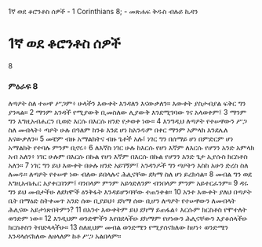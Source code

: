 ﻿
1ኛ ወደ ቆሮንቶስ ሰዎች - 1 Corinthians 8; - መጽሐፍ ቅዱስ ብሉይ ኪዳን
# 1ኛ ወደ ቆሮንቶስ ሰዎች
8
### ምዕራፍ 8
 ለጣዖት ስለ ተሠዋ ሥጋም፥ ሁላችን እውቀት እንዳለን እናውቃለን። እውቀት ያስታብያል ፍቅር ግን ያንጻል።
2  ማንም አንዳች የሚያውቅ ቢመስለው ሊያውቅ እንደሚገባው ገና አላወቀም፤
3  ማንም ግን እግዚአብሔርን ቢወድ እርሱ በእርሱ ዘንድ የታወቀ ነው።
4  እንግዲህ ለጣዖት የተሠዋውን ሥጋ ስለ መብላት፥ ጣዖት ሁሉ በዓለም ከንቱ እንደ ሆነ ከአንዱም በቀር ማንም አምላክ እንደሌለ እናውቃለን።
5  መቼም ብዙ አማልክትና ብዙ ጌቶች አሉ፤ ነገር ግን በሰማይ ሆነ በምድርም ሆነ አማልክት የተባሉ ምንም ቢኖሩ፥
6  ለእኛስ ነገር ሁሉ ከእርሱ የሆነ እኛም ለእርሱ የሆንን አንድ አምላክ አብ አለን፥ ነገር ሁሉም በእርሱ በኩል የሆነ እኛም በእርሱ በኩል የሆንን አንድ ጌታ ኢየሱስ ክርስቶስ አለን።
7  ነገር ግን ይህ እውቀት በሁሉ ዘንድ አይገኝም፤ አንዳንዶች ግን ጣዖትን እስከ አሁን ድረስ ስለ ለመዱ። ለጣዖት የተሠዋ ነው ብለው ይበላሉና ሕሊናቸው ደካማ ስለ ሆነ ይረክሳል።
8  መብል ግን ወደ እግዚአብሔር አያቀርበንም፤ ባንበላም ምንም አይጎድለንም ብንበላም ምንም አይተርፈንም።
9  ዳሩ ግን ይህ መብታችሁ ለደካሞች ዕንቅፋት እንዳይሆንባቸው ተጠንቀቁ።
10  አንተ እውቀት ያለህ በጣዖት ቤት በማዕድ ስትቀመጥ አንድ ሰው ቢያይህ፥ ደካማ ሰው ቢሆን ለጣዖት የተሠዋውን ለመብላት ሕሊናው አይታነጽበትምን?
11  በአንተ እውቀትም ይህ ደካማ ይጠፋል፥ እርሱም ክርስቶስ የሞተለት ወንድም ነው።
12  እንዲህም ወንድሞችን እየበደላችሁ ደካማም የሆነውን ሕሊናቸውን እያቆሰላችሁ ክርስቶስን ትበድላላችሁ።
13  ስለዚህም መብል ወንድሜን የሚያሰናክለው ከሆነ፥ ወንድሜን እንዳላሰናክለው ለዘላለም ከቶ ሥጋ አልበላም። 
